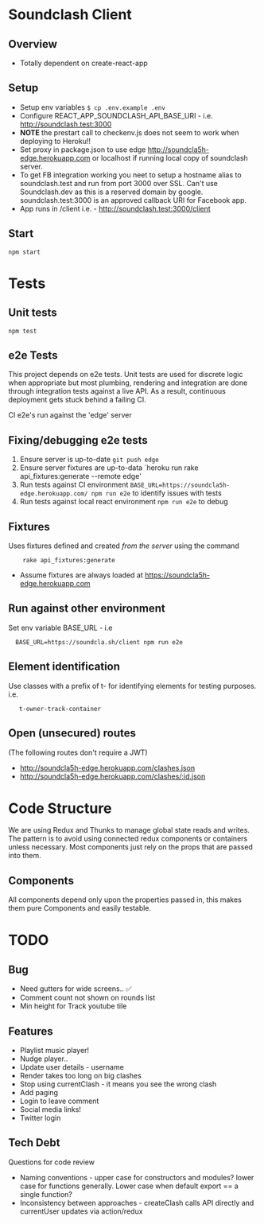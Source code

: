# Soundclash Client

## Overview

- Totally dependent on create-react-app

## Setup

- Setup env variables `$ cp .env.example .env`
- Configure REACT_APP_SOUNDCLASH_API_BASE_URI - i.e. http://soundclash.test:3000
- **NOTE** the prestart call to checkenv.js does not seem to work when deploying to Heroku!!
- Set proxy in package.json to use edge http://soundcla5h-edge.herokuapp.com or localhost if
  running local copy of soundclash server.
- To get FB integration working you neet to setup a hostname alias to soundclash.test and run from port 3000 over SSL. Can't use Soundclash.dev as this is a reserved domain by google. soundclash.test:3000 is an approved callback URI for Facebook app.
- App runs in /client i.e. - http://soundclash.test:3000/client

## Start

    npm start

# Tests
## Unit tests
  `npm test` 

## e2e Tests

This project depends on e2e tests. Unit tests are used for discrete logic when appropriate but most plumbing, rendering and integration are done through integration tests against a live API. As a result, continuous deployment gets stuck behind a failing CI.

CI e2e's run against the 'edge' server

## Fixing/debugging e2e tests

1. Ensure server is up-to-date `git push edge`
2. Ensure server fixtures are up-to-data `heroku run rake api_fixtures:generate --remote edge'
3. Run tests against CI environment `BASE_URL=https://soundcla5h-edge.herokuapp.com/ npm run e2e` to identify issues with tests
4. Run tests against local react environment `npm run e2e` to debug

## Fixtures

Uses fixtures defined and created _from the server_ using the command

        rake api_fixtures:generate

- Assume fixtures are always loaded at https://soundcla5h-edge.herokuapp.com

## Run against other environment

Set env variable BASE_URL - i.e

      BASE_URL=https://soundcla.sh/client npm run e2e

## Element identification

Use classes with a prefix of t- for identifying elements for testing purposes. i.e.

       t-owner-track-container


## Open (unsecured) routes

(The following routes don't require a JWT)

- http://soundcla5h-edge.herokuapp.com/clashes.json
- http://soundcla5h-edge.herokuapp.com/clashes/:id.json

# Code Structure

We are using Redux and Thunks to manage global state reads and writes.
The pattern is to avoid using connected redux components or containers unless necessary. Most components just rely on the props that are passed into them.

## Components

All components depend only upon the properties passed in, this makes them pure Components and easily testable.

# TODO
## Bug
- Need gutters for wide screens.. ✅
- Comment count not shown on rounds list
- Min height for Track youtube tile 

## Features
- Playlist music player!
- Nudge player..
- Update user details - username
- Render takes too long on big clashes
 - Stop using currentClash - it means you see the wrong clash
 - Add paging
- Login to leave comment
- Social media links!
- Twitter login


## Tech Debt

Questions for code review
* Naming conventions - upper case for constructors and modules? lower case for functions generally. Lower case when default export == a single function?
* Inconsistency between approaches - createClash calls API directly and currentUser updates via action/redux